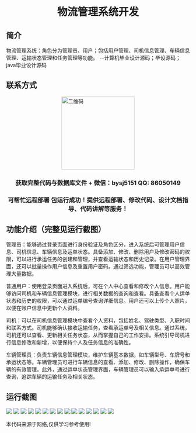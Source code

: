 <p><h1 align="center">物流管理系统开发</h1></p>

## 简介
物流管理系统：角色分为管理员、用户；包括用户管理、司机信息管理、车辆信息管理、运输状态管理和任务管理等功能。    --计算机毕业设计源码；毕设源码；java毕业设计源码


## 联系方式
<img src="https://bs-1329754181.cos.ap-shanghai.myqcloud.com/wx.jpg" alt="二维码" style="display: block; margin: 0 auto;" width="200px">
<p><h3 align="center">获取完整代码与数据库文件 + 微信：bysj5151 QQ: 86050149</h3></p>
<p><h3 align="center">可帮忙远程部署 包运行成功！提供远程部署、修改代码、设计文档指导、代码讲解等服务！</h3></p>

## 功能介绍（完整见运行截图）
管理员：能够通过登录页面进行身份验证及角色区分，进入系统后可管理用户信息、司机信息、车辆信息及运单状态。具备添加、修改、删除用户及修改密码的权限，可以进行承运任务的创建和管理，并查看运输状态和历史记录。在用户管理界面，还可以批量操作用户信息及重置用户密码。通过筛选功能，管理员可以高效管理大量数据。

普通用户：使用登录页面进入系统后，可在个人中心查看和修改个人信息。用户能够访问司机和车辆信息管理模块，进行相关数据的查询和查看。具备查看个人运单状态和历史的权限，可以通过运单编号查询详细信息。用户还可以上传个人照片，以便在账户信息中更新个人资料。

司机：可以在司机信息管理模块中查看个人资料，包括姓名、驾驶类型、入职时间和联系方式。司机能够确认接收运输任务，查看承运单号及相关信息。通过系统，司机还可以查看、更新相关任务状态，从而掌握自己的工作安排。系统引导司机进行信息修改和新增，以便保持个人及任务信息的准确性。

车辆管理员：负责车辆信息管理模块，维护车辆基本数据，如车辆型号、车牌号和承运状态等。车辆管理员可进行车辆信息的查看、添加、修改、删除操作，确保车辆的有效管理。此外，通过运单状态管理界面，车辆管理员可以输入承运单号进行查询，追踪车辆的运输任务及相关状态。


## 运行截图
![](https://bs-1329754181.cos.ap-shanghai.myqcloud.com/ssm/LogisticsManagementSystemDevelopment/img/001.jpg)
![](https://bs-1329754181.cos.ap-shanghai.myqcloud.com/ssm/LogisticsManagementSystemDevelopment/img/002.jpg)
![](https://bs-1329754181.cos.ap-shanghai.myqcloud.com/ssm/LogisticsManagementSystemDevelopment/img/003.jpg)
![](https://bs-1329754181.cos.ap-shanghai.myqcloud.com/ssm/LogisticsManagementSystemDevelopment/img/004.jpg)
![](https://bs-1329754181.cos.ap-shanghai.myqcloud.com/ssm/LogisticsManagementSystemDevelopment/img/005.jpg)
![](https://bs-1329754181.cos.ap-shanghai.myqcloud.com/ssm/LogisticsManagementSystemDevelopment/img/006.jpg)
![](https://bs-1329754181.cos.ap-shanghai.myqcloud.com/ssm/LogisticsManagementSystemDevelopment/img/007.jpg)
![](https://bs-1329754181.cos.ap-shanghai.myqcloud.com/ssm/LogisticsManagementSystemDevelopment/img/008.jpg)
![](https://bs-1329754181.cos.ap-shanghai.myqcloud.com/ssm/LogisticsManagementSystemDevelopment/img/009.jpg)
![](https://bs-1329754181.cos.ap-shanghai.myqcloud.com/ssm/LogisticsManagementSystemDevelopment/img/010.jpg)
![](https://bs-1329754181.cos.ap-shanghai.myqcloud.com/ssm/LogisticsManagementSystemDevelopment/img/011.jpg)
![](https://bs-1329754181.cos.ap-shanghai.myqcloud.com/ssm/LogisticsManagementSystemDevelopment/img/012.jpg)
![](https://bs-1329754181.cos.ap-shanghai.myqcloud.com/ssm/LogisticsManagementSystemDevelopment/img/013.jpg)
![](https://bs-1329754181.cos.ap-shanghai.myqcloud.com/ssm/LogisticsManagementSystemDevelopment/img/014.jpg)
![](https://bs-1329754181.cos.ap-shanghai.myqcloud.com/ssm/LogisticsManagementSystemDevelopment/img/015.jpg)

<p>本代码来源于网络,仅供学习参考使用!</p>
